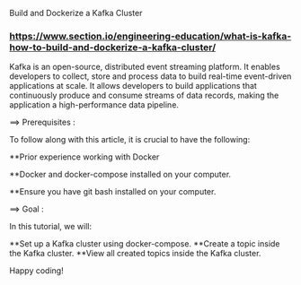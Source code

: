 Build and Dockerize a Kafka Cluster

### https://www.section.io/engineering-education/what-is-kafka-how-to-build-and-dockerize-a-kafka-cluster/ ###

Kafka is an open-source, distributed event streaming platform. It enables developers to collect, store and process data to build real-time event-driven applications at scale. It allows developers to build applications that continuously produce and consume streams of data records, making the application a high-performance data pipeline.

==> Prerequisites :

To follow along with this article, it is crucial to have the following:

**Prior experience working with Docker

**Docker and docker-compose installed on your computer.

**Ensure you have git bash installed on your computer.

==> Goal :

In this tutorial, we will:

**Set up a Kafka cluster using docker-compose.
**Create a topic inside the Kafka cluster.
**View all created topics inside the Kafka cluster.

Happy coding!